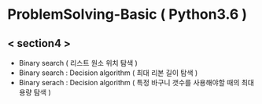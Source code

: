 # ProblemSolving-Basic ( Python3.6 )

## < section4 >
- Binary search ( 리스트 원소 위치 탐색 )
- Binary search : Decision algorithm ( 최대 리본 길이 탐색 )
- Binary serach : Decision algorithm ( 특정 바구니 갯수를 사용해야할 때의 최대 용량 탐색 )
